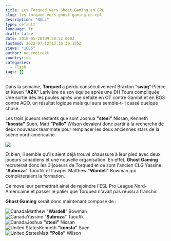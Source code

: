```yaml
---
title: Les Torqued vers Ghost Gaming en EPL
slug: les-torqued-vers-ghost-gaming-en-epl
description: "NULL"
type: default
language: fr
draft: false
date: 2018-05-28T09:50:52.000Z
lastmod: 2022-07-12T13:16:39.135Z
views: "1605"
author: neLendirekt
country: ca
categories:
  - Flash
tags: []
---
```

Dans la semaine, **Torqued** a perdu consécutivement Braxton "**swag**" Pierce et Keven "**AZK**" Larivière de son équipe après une DH Tours compliquée. Une sortie dès les poules après une défaite en OT contre Gambit et en BO3 contre AGO, un résultat logique mais qui aura semble-t-il cassé quelque chose.

Les trois joueurs restants que sont Joshua **"steel"** Nissan, Kenneth **"koosta"** Suen, Matt **"Pollo"** Wilson devaient donc partir à la recherche de deux nouveaux teammate pour remplacer les deux anciennes stars de la scène nord-américaine.

![](/images/articles/5b0bcd4a19488/images/4RFH5EcGi2RihnvWfGQfGWnTlPlxQOSKpzInEpyg.jpeg)

Et bien, il semble qu'ils aient déjà trouvé chaussure à leur pied avec deux joueurs canadiens et une nouvelle organisation. En effet, **Ghost Gaming** recruterait donc les 3 joueurs de Torqued et ce sont l'ancien CLG Yassine "**Subroza**" Taoufik et l'awper Matthew "**Wardell**" Bowman qui compléteraient la formation.

Ce move leur permettrait ainsi de rejoindre l'ESL Pro League Nord-Américaine et passer le palier que Torqued n'avait pas réussi à franchir.

**Ghost Gaming** serait donc maintenant composé de :

![Canada](/images/countries/ca.svg)⁠Matthew "**Wardell**" Bowman  
![Canada](/images/countries/ca.svg)⁠Yassine "**Subroza**" Taoufik  
![Canada](/images/countries/ca.svg)⁠Joshua **"steel"** Nissan  
![United States](/images/countries/us.svg)⁠Kenneth **"koosta"** Suen  
![United States](/images/countries/us.svg)⁠Matt **"Pollo"** Wilson
